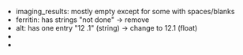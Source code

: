



- imaging_results: mostly empty except for some with spaces/blanks
- ferritin: has strings "not done" -> remove
- alt: has one entry "12 .1" (string) -> change to 12.1 (float)
- 
- 